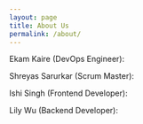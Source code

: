 ```yaml
---
layout: page
title: About Us
permalink: /about/
---
```


Ekam Kaire (DevOps Engineer):

Shreyas Sarurkar (Scrum Master):

Ishi Singh (Frontend Developer):

Lily Wu (Backend Developer):
